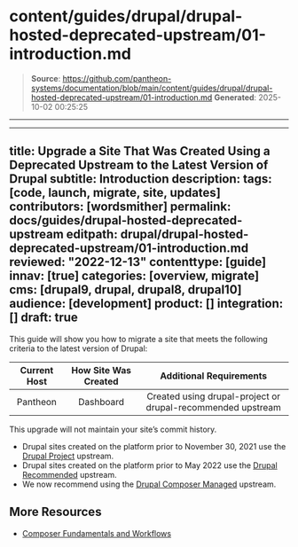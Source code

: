 # content/guides/drupal/drupal-hosted-deprecated-upstream/01-introduction.md

> **Source**: https://github.com/pantheon-systems/documentation/blob/main/content/guides/drupal/drupal-hosted-deprecated-upstream/01-introduction.md
> **Generated**: 2025-10-02 00:25:25

---

---
title: Upgrade a Site That Was Created Using a Deprecated Upstream to the Latest Version of Drupal
subtitle: Introduction
description:
tags: [code, launch, migrate, site, updates]
contributors: [wordsmither]
permalink: docs/guides/drupal-hosted-deprecated-upstream
editpath: drupal/drupal-hosted-deprecated-upstream/01-introduction.md
reviewed: "2022-12-13"
contenttype: [guide]
innav: [true]
categories: [overview, migrate]
cms: [drupal9, drupal, drupal8, drupal10]
audience: [development]
product: []
integration: []
draft: true
---

This guide will show you how to migrate a site that meets the following criteria to the latest version of Drupal:

|  Current Host | How Site Was Created <Popover title="Site Creation" content="What is the method you used to create the site?" /> | Additional Requirements <Popover title="Additional Requirements" content="Any other features that must be in place, or that are desired." /> |
| :-------------------------------------------: | :------------------------------------------------------------------------------------------------------------------------------------------: | :----------------------------------------------------------------------------------------------------------------------------------------------------------------------------------------: |
|                   Pantheon                    |                                                                  Dashboard                                                                   |                                                                Created using drupal-project or drupal-recommended upstream                                                                 |

<Partial file="drupal/see-landing.md" />

<Alert title="Note" type="info" >

This upgrade will not maintain your site’s commit history.

</Alert>

- Drupal sites created on the platform prior to November 30, 2021 use the [Drupal Project](https://github.com/pantheon-upstreams/drupal-project) upstream.
- Drupal sites created on the platform prior to May 2022 use the [Drupal Recommended](https://github.com/pantheon-upstreams/drupal-recommended) upstream.
- We now recommend using the [Drupal Composer Managed](https://github.com/pantheon-upstreams/drupal-composer-managed) upstream.

## More Resources

- [Composer Fundamentals and Workflows](/guides/composer)

